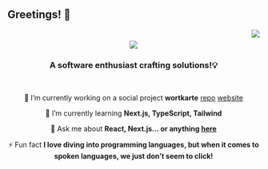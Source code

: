 ## Greetings! 🖖

<img align="right" src="https://visitor-badge.laobi.icu/badge?page_id=stoczec.stoczec"/>

<h1 align="center">
    <img src="https://readme-typing-svg.herokuapp.com/?font=Righteous&size=35&center=true&vCenter=true&width=500&height=70&duration=4000&lines=👋+Hey+there!+Welcome!+✌️;+I'm+Dima!👨‍💻;" />
</h1>

<h3 align="center">A software enthusiast crafting solutions!💡</h3>


<br/>

<div align="center">
 
 🔭 I’m currently working on a social project **wortkarte** [repo]([https://github.com/salesp07/salesp07/issues](https://github.com/stoczec/wortkarte)) [website](https://vercel.live/link/wortkarte.vercel.app/?via=team-dashboard-project-entity&p=1)
 
 🌱 I’m currently learning **Next.js, TypeScript, Tailwind**

💬 Ask me about **React, Next.js... or anything [here](https://github.com/stoczec/stoczec/issues)**

⚡ Fun fact **I love diving into programming languages, but when it comes to spoken languages, we just don’t seem to click!**

 </div>
<!--
**stoczec/stoczec** is a ✨ _special_ ✨ repository because its `README.md` (this file) appears on your GitHub profile.

Here are some ideas to get you started:

- 🔭 I’m currently working on ...
- 🌱 I’m currently learning ...
- 👯 I’m looking to collaborate on ...
- 🤔 I’m looking for help with ...
- 💬 Ask me about ...
- 📫 How to reach me: ...
- 😄 Pronouns: ...
- ⚡ Fun fact: ...
-->
